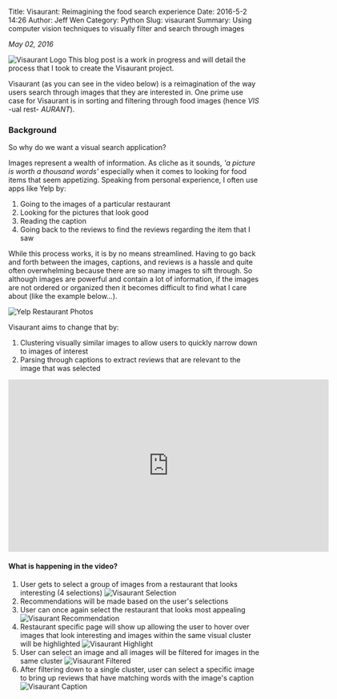 Title: Visaurant: Reimagining the food search experience
Date: 2016-5-2 14:26
Author: Jeff Wen
Category: Python
Slug: visaurant
Summary: Using computer vision techniques to visually filter and search through images

_May 02, 2016_

![Visaurant Logo](/images/visaurant_logo.png)
This blog post is a work in progress and will detail the process that I took to create the Visaurant project.

Visaurant (as you can see in the video below) is a reimagination of the way users search through images that they are interested in. One prime use case for Visaurant is in sorting and filtering through food images (hence _VIS_ -ual rest- _AURANT_).

### Background
So why do we want a visual search application?

Images represent a wealth of information. As cliche as it sounds, _'a picture is worth a thousand words'_ especially when it comes to looking for food items that seem appetizing. Speaking from personal experience, I often use apps like Yelp by:

1. Going to the images of a particular restaurant
2. Looking for the pictures that look good
3. Reading the caption
4. Going back to the reviews to find the reviews regarding the item that I saw

While this process works, it is by no means streamlined. Having to go back and forth between the images, captions, and reviews is a hassle and quite often overwhelming because there are so many images to sift through. So although images are powerful and contain a lot of information, if the images are not ordered or organized then it becomes difficult to find what I care about (like the example below...).

![Yelp Restaurant Photos](/images/yelp_photo.png)

Visaurant aims to change that by:

1. Clustering visually similar images to allow users to quickly narrow down to images of interest
2. Parsing through captions to extract reviews that are relevant to the image that was selected

<iframe src="https://player.vimeo.com/video/165064797" width="640" height="344" frameborder="0" webkitallowfullscreen mozallowfullscreen allowfullscreen></iframe>

#### What is happening in the video?

1. User gets to select a group of images from a restaurant that looks interesting (4 selections)
![Visaurant Selection](/images/visaurant_selection.png)
2. Recommendations will be made based on the user's selections
3. User can once again select the restaurant that looks most appealing
![Visaurant Recommendation](/images/visaurant_recommendation.png)
4. Restaurant specific page will show up allowing the user to hover over images that look interesting and images within the same visual cluster will be highlighted
![Visaurant Highlight](/images/visaurant_highlight.png)
5. User can select an image and all images will be filtered for images in the same cluster
![Visaurant Filtered](/images/visaurant_filtered.png)
6. After filtering down to a single cluster, user can select a specific image to bring up reviews that have matching words with the image's caption
![Visaurant Caption](/images/visaurant_caption.png)




